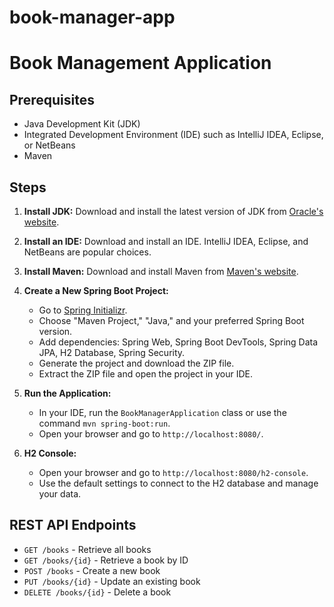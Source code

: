# book-manager-app
# Book Management Application

## Prerequisites
- Java Development Kit (JDK)
- Integrated Development Environment (IDE) such as IntelliJ IDEA, Eclipse, or NetBeans
- Maven

## Steps

1. **Install JDK:**
   Download and install the latest version of JDK from [Oracle's website](https://www.oracle.com/java/technologies/javase-downloads.html).

2. **Install an IDE:**
   Download and install an IDE. IntelliJ IDEA, Eclipse, and NetBeans are popular choices.

3. **Install Maven:**
   Download and install Maven from [Maven's website](https://maven.apache.org/).

4. **Create a New Spring Boot Project:**
   - Go to [Spring Initializr](https://start.spring.io/).
   - Choose "Maven Project," "Java," and your preferred Spring Boot version.
   - Add dependencies: Spring Web, Spring Boot DevTools, Spring Data JPA, H2 Database, Spring Security.
   - Generate the project and download the ZIP file.
   - Extract the ZIP file and open the project in your IDE.

5. **Run the Application:**
   - In your IDE, run the `BookManagerApplication` class or use the command `mvn spring-boot:run`.
   - Open your browser and go to `http://localhost:8080/`.

6. **H2 Console:**
   - Open your browser and go to `http://localhost:8080/h2-console`.
   - Use the default settings to connect to the H2 database and manage your data.

## REST API Endpoints

- `GET /books` - Retrieve all books
- `GET /books/{id}` - Retrieve a book by ID
- `POST /books` - Create a new book
- `PUT /books/{id}` - Update an existing book
- `DELETE /books/{id}` - Delete a book
